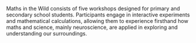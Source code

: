 Maths in the Wild consists of five workshops designed for primary and 
secondary school students. Participants engage in interactive experiments
and mathematical calculations, allowing them to experience firsthand how
maths and science, mainly neuroscience, are applied in exploring and
understanding our surroundings.
